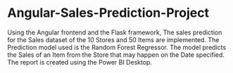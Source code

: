 # Angular-Sales-Prediction-Project
Using the Angular frontend and the Flask framework, The sales prediction for the Sales dataset of the 10 Stores and 50 Items are implemented. The Prediction model used is the Random Forest Regressor.  The model predicts the Sales of an Item from the Store that may happen on the Date specified. The report is created using the Power BI Desktop.
